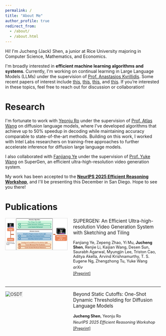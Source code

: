 ```yaml
---
permalink: /
title: "About Me"
author_profile: true
redirect_from: 
  - /about/
  - /about.html
---
```


Hi! I'm Jucheng (Jack) Shen, a junior at Rice University majoring in Computer Science, Mathematics, and Economics.

I'm broadly interested in **efficient machine learning algorithms and systems**. Currently, I'm working on continual learning in Large Language Models (LLMs) under the supervision of [Prof. Anastasios Kyrillidis](https://akyrillidis.github.io/about/). Some recent papers of interest include [this](https://arxiv.org/pdf/2506.10943), [this](https://arxiv.org/pdf/2406.16218), [this](https://arxiv.org/pdf/2510.15103), and [this](https://arxiv.org/pdf/2505.22954). If you’re interested in these topics, feel free to reach out for discussion or collaboration!

Research
======
I'm fortunate to work with [Yeonju Ro](https://sites.google.com/view/hey-yeonju) under the supervision of [Prof. Atlas Wang](https://www.ece.utexas.edu/people/faculty/atlas-wang) on diffusion language models, where I've developed algorithms that achieve up to 50% speedup in decoding while maintaining accuracy comparable to state-of-the-art methods. Building on this work, I worked with Intel Labs researchers on training-free approaches to further accelerate inference for diffusion large language models.

I also collaborated with [Fanjiang Ye](https://home.fanjiang.net/) under the supervision of [Prof. Yuke Wang](https://www.wang-yuke.com/) on SuperGen, an efficient ultra-high-resolution video generation system.

My work has been accepted to the **[NeurIPS 2025 Efficient Reasoning Workshop](https://efficient-reasoning.github.io/)**, and I'll be presenting this December in San Diego. Hope to see you there!

<a name="publications"></a>

Publications
======

<div style="display: flex; margin-bottom: 30px;">
  <div style="flex: 0 0 200px; margin-right: 20px;">
    <img src="/images/cover-supergen.png" alt="SuperGen" style="width: 100%; border: 1px solid #ddd;">
  </div>
  <div style="flex: 1;">
    <h3 style="margin-top: 0; font-size: 1.1em; font-weight: normal;">SUPERGEN: An Efficient Ultra-high-resolution Video Generation System with Sketching and Tiling</h3>
    <p style="font-size: 0.9em; margin: 5px 0;">Fanjiang Ye, Zepeng Zhao, Yi Mu, <strong>Jucheng Shen</strong>, Renjie Li, Kaijian Wang, Desen Sun, Saurabh Agarwal, Myungjin Lee, Triston Cao, Aditya Akella, Arvind Krishnamurthy, T. S. Eugene Ng, Zhengzhong Tu, Yuke Wang</p>
    <p style="font-size: 0.9em; margin: 5px 0;"><em>arXiv</em></p>
    <p style="font-size: 0.9em; margin: 5px 0;"><a href="https://arxiv.org/abs/2508.17756v1">[Preprint]</a></p>
  </div>
</div>

---

<div style="display: flex; margin-bottom: 30px;">
  <div style="flex: 0 0 200px; margin-right: 20px;">
    <img src="/images/cover-osdt.png" alt="OSDT" style="width: 100%; border: 1px solid #ddd;">
  </div>
  <div style="flex: 1;">
    <h3 style="margin-top: 0; font-size: 1.1em; font-weight: normal;">Beyond Static Cutoffs: One-Shot Dynamic Thresholding for Diffusion Language Models</h3>
    <p style="font-size: 0.9em; margin: 5px 0;"><strong>Jucheng Shen</strong>, Yeonju Ro</p>
    <p style="font-size: 0.9em; margin: 5px 0;"><em>NeurIPS 2025 Efficient Reasoning Workshop</em></p>
    <p style="font-size: 0.9em; margin: 5px 0;"><a href="https://drive.google.com/file/d/18iPul82Hm1kj21h5YNOhS0vp3r-NWPE7/view?usp=sharing">[Preprint]</a></p>
  </div>
</div>